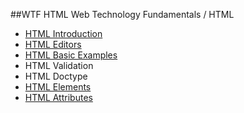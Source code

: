 ##WTF HTML
Web Technology Fundamentals / HTML
* [HTML Introduction](./HTML-Introduction.md)
* [HTML Editors](./HTML-Editors.md)
* [HTML Basic Examples](./HTML-Basic-Examples.md)
* HTML Validation
* HTML Doctype
* [HTML Elements](./HTML-Elements.md)
* [HTML Attributes](./HTML-Attributes.md)
